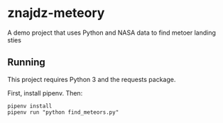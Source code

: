 # znajdz-meteory
A demo project that uses Python and NASA data to find metoer landing sties

## Running

This project requires Python 3 and the requests package.

First, install pipenv. Then:

```
pipenv install
pipenv run "python find_meteors.py"
```

